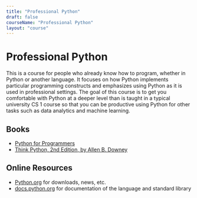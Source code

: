 ```yaml
---
title: "Professional Python"
draft: false
courseName: "Professional Python"
layout: "course"
---
```


# Professional Python

This is a course for people who already know how to program, whether in Python or another language.  It focuses on how Python implements particular programming constructs and emphasizes using Python as it is used in professional settings.  The goal of this course is to get you comfortable with Python at a deeper level than is taught in a typical university CS 1 course so that you can be productive using Python for other tasks such as data analytics and machine learning.

## Books

- [Python for Programmers](https://www.informit.com/store/python-for-programmers-9780135224335)
- [Think Python, 2nd Edition, by Allen B. Downey](http://greenteapress.com/wp/think-python-2e/)

## Online Resources

- [Python.org](https://www.python.org/) for downloads, news, etc.
- [docs.python.org](https://docs.python.org/3/) for documentation of the language and standard library
